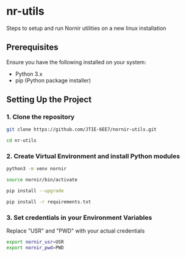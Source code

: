 # nr-utils

Steps to setup and run Nornir utilities on a new linux installation

## Prerequisites

Ensure you have the following installed on your system:

- Python 3.x
- pip (Python package installer)

## Setting Up the Project

### 1. Clone the repository

```bash
git clone https://github.com/JTIE-6EE7/nornir-utils.git

cd nr-utils
```
### 2. Create Virtual Environment and install Python modules
```bash
python3 -m venv nornir

source nornir/bin/activate

pip install --upgrade

pip install -r requirements.txt
```

### 3. Set credentials in your Environment Variables 

Replace "USR" and "PWD" with your actual credentials

```bash
export nornir_usr=USR
export nornir_pwd=PWD
```
